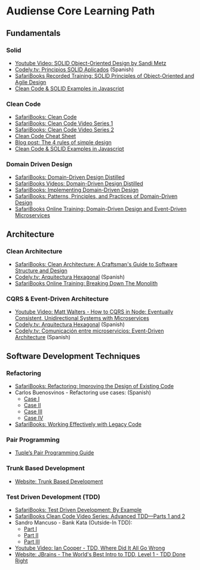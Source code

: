 # Audiense Core Learning Path

## Fundamentals

### Solid
- [Youtube Video: SOLID Object-Oriented Design by Sandi Metz](https://www.youtube.com/watch?v=v-2yFMzxqwU)
- [Codely.tv: Principios SOLID Aplicados](https://pro.codely.tv/library/principios-solid-aplicados/77070/path/) (Spanish)
- [SafariBooks Recorded Training:
SOLID Principles of Object-Oriented and Agile Design](https://learning.oreilly.com/live-training/courses/solid-principles-of-object-oriented-and-agile-design/0636920239789/)
- [Clean Code & SOLID Examples in Javascript](https://github.com/ryanmcdermott/clean-code-javascript)

### Clean Code
- [SafariBooks: Clean Code](https://learning.oreilly.com/library/view/clean-code/9780136083238/)
- [SafariBooks: Clean Code Video Series 1](https://learning.oreilly.com/videos/clean-coder-clean/9780134843803)
- [SafariBooks: Clean Code Video Series 2](https://learning.oreilly.com/videos/clean-code/9780134661742/9780134661742-CODE_01_01_00?autoplay=false)
- [Clean Code Cheat Sheet](https://www.planetgeek.ch/2014/11/18/clean-code-cheat-sheet-v-2-4/)
- [Blog post: The 4 rules of simple design](https://blog.jbrains.ca/permalink/the-four-elements-of-simple-design)
- [Clean Code & SOLID Examples in Javascript](https://github.com/ryanmcdermott/clean-code-javascript)

### Domain Driven Design
- [SafariBooks: Domain-Driven Design Distilled](https://learning.oreilly.com/library/view/domain-driven-design-distilled/9780134434964/)
- [SafariBooks Videos: Domain-Driven Design Distilled](https://learning.oreilly.com/videos/domain-driven-design-distilled/9780134593449)
- [SafariBooks: Implementing Domain-Driven Design](https://learning.oreilly.com/library/view/implementing-domain-driven-design/9780133039900/)
- [SafariBooks: Patterns, Principles, and Practices of Domain-Driven Design](https://learning.oreilly.com/library/view/patterns-principles-and/9781118714706/)
- [SafariBooks Online Training: Domain-Driven Design and Event-Driven Microservices](https://learning.oreilly.com/accounts/login/?next=/live-training/courses/-/0636920244516/)

## Architecture

### Clean Architecture
- [SafariBooks: Clean Architecture: A Craftsman's Guide to Software Structure and Design](https://learning.oreilly.com/library/view/clean-architecture-a/9780134494272/)
- [Codely.tv: Arquitectura Hexagonal](https://pro.codely.tv/library/arquitectura-hexagonal/66748/path/) (Spanish)
- [SafariBooks Online Training: Breaking Down The Monolith](https://learning.oreilly.com/accounts/login/?next=/live-training/courses/-/0636920248378/)

### CQRS & Event-Driven Architecture
- [Youtube Video: Matt Walters - How to CQRS in Node: Eventually Consistent, Unidirectional Systems with Microservices](https://www.youtube.com/watch?v=4k7bLtqXb8c)
- [Codely.tv: Arquitectura Hexagonal](https://pro.codely.tv/library/arquitectura-hexagonal/66748/path/) (Spanish)
- [Codely.tv: Comunicación entre microservicios: Event-Driven Architecture](https://pro.codely.tv/library/comunicacion-entre-microservicios-event-driven-architecture/74823/path/) (Spanish)

## Software Development Techniques

### Refactoring
- [SafariBooks: Refactoring: Improving the Design of Existing Code](https://learning.oreilly.com/library/view/refactoring-improving-the/9780134757681/)
- Carlos Buenosvinos - Refactoring use cases: (Spanish) 
    - [Case I](https://www.youtube.com/watch?v=-RwBRikBXYc)
    - [Case II](https://www.youtube.com/watch?v=1W7fj-liFqE)
    - [Case III](https://www.youtube.com/watch?v=81dDKueYDLM)
    - [Case IV](https://www.youtube.com/watch?v=4F1YFzoT8Qc)
- [SafariBooks: Working Effectively with Legacy Code](https://learning.oreilly.com/library/view/working-effectively-with/0131177052)

### Pair Programming
- [Tuple’s Pair Programming Guide](https://tuple.app/pair-programming-guide)

### Trunk Based Development
- [Website: Trunk Based Development ](https://trunkbaseddevelopment.com/)

### Test Driven Development (TDD)
- [SafariBooks: Test Driven Development: By Example](https://learning.oreilly.com/library/view/test-driven-development/0321146530/)
- [SafariBooks Clean Code Video Series: Advanced TDD—Parts 1 and 2](https://learning.oreilly.com/videos/clean-code/9780134661742/9780134661742-CODE_02_19_01)
- Sandro Mancuso - Bank Kata (Outside-In TDD):
    - [Part I](https://www.youtube.com/watch?v=XHnuMjah6ps)
    - [Part II](https://www.youtube.com/watch?v=gs0rqDdz3ko)
    - [Part III](https://www.youtube.com/watch?v=R9OAt9AOrzI )
- [Youtube Video: Ian Cooper - TDD, Where Did It All Go Wrong](https://www.youtube.com/watch?v=EZ05e7EMOLM)
- [Website: JBrains - The World's Best Intro to TDD, Level 1 - TDD Done Right](https://online-training.jbrains.ca/p/wbitdd-01)
